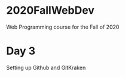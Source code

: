 # 2020FallWebDev
Web Programming course for the Fall of 2020

# Day 3
Setting up Github and GitKraken
